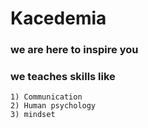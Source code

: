 
# Kacedemia

### we are here to inspire you
### we teaches skills like 

    1) Communication 
    2) Human psychology 
    3) mindset 

